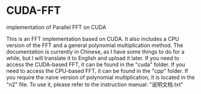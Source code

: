 # CUDA-FFT
implementation of Parallel FFT on CUDA

This is an FFT implementation based on CUDA. 
It also includes a CPU version of the FFT and a general polynomial multiplication method. 
The documentation is currently in Chinese, as I have some things to do for a while, but I will translate it to English and upload it later. 
If you need to access the CUDA-based FFT, it can be found in the "cuda" folder.
If you need to access the CPU-based FFT, it can be found in the "cpp" folder.
If you require the naive version of polynomial multiplication, it is located in the "n2" file.
To use it, please refer to the instruction manual: "说明文档.txt"
